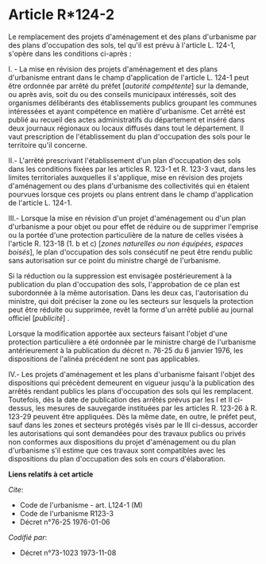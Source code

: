 # Article R*124-2

Le remplacement des projets d'aménagement et des plans d'urbanisme par des plans d'occupation des sols, tel qu'il est prévu à
l'article L. 124-1, s'opère dans les conditions ci-après :

I. - La mise en révision des projets d'aménagement et des plans d'urbanisme entrant dans le champ d'application de l'article
L. 124-1 peut être ordonnée par arrêté du préfet [*autorité compétente*] sur la demande, ou après avis, soit du ou des
conseils municipaux intéressés, soit des organismes délibérants des établissements publics groupant les communes intéressées
et ayant compétence en matière d'urbanisme. Cet arrêté est publié au recueil des actes administratifs du département et
inséré dans deux journaux régionaux ou locaux diffusés dans tout le département. Il vaut prescription de l'établissement du
plan d'occupation des sols pour le territoire qu'il concerne.

II.- L'arrêté prescrivant l'établissement d'un plan d'occupation des sols dans les conditions fixées par les articles R.
123-1 et R. 123-3 vaut, dans les limites territoriales auxquelles il s'applique, mise en révision des projets d'aménagement
ou des plans d'urbanisme des collectivités qui en étaient pourvues lorsque ces projets ou plans entrent dans le champ
d'application de l'article L. 124-1.

III.- Lorsque la mise en révision d'un projet d'aménagement ou d'un plan d'urbanisme a pour objet ou pour effet de réduire ou
de supprimer l'emprise ou la portée d'une protection particulière de la nature de celles visées à l'article R. 123-18 (1. b
et c) [*zones naturelles ou non équipées, espaces boisés*], le plan d'occupation des sols consécutif ne peut être rendu
public sans autorisation sur ce point du ministre chargé de l'urbanisme.

Si la réduction ou la suppression est envisagée postérieurement à la publication du plan d'occupation des sols, l'approbation
de ce plan est subordonnée à la même autorisation. Dans les deux cas, l'autorisation du ministre, qui doit préciser la zone
ou les secteurs sur lesquels la protection peut être réduite ou supprimée, revêt la forme d'un arrêté publié au journal
officiel [*publicité*] .

Lorsque la modification apportée aux secteurs faisant l'objet d'une protection particulière a été ordonnée par le ministre
chargé de l'urbanisme antérieurement à la publication du décret n. 76-25 du 6 janvier 1976, les dispositions de l'alinéa
précédent ne sont pas applicables.

IV.- Les projets d'aménagement et les plans d'urbanisme faisant l'objet des dispositions qui précèdent demeurent en vigueur
jusqu'à la publication des arrêtés rendant publics les plans d'occupation des sols qui les remplacent. Toutefois, dès la date
de publication des arrêtés prévus par les I et II ci-dessus, les mesures de sauvegarde instituées par les articles R. 123-26
à R. 123-29 peuvent être appliquées. Dès la même date, en outre, le préfet peut, sauf dans les zones et secteurs protégés
visés par le III ci-dessus, accorder les autorisations qui sont demandées pour des travaux publics ou privés non conformes
aux dispositions du projet d'aménagement ou du plan d'urbanisme s'il estime que ces travaux sont compatibles avec les
dispositions du plan d'occupation des sols en cours d'élaboration.

**Liens relatifs à cet article**

_Cite_:

  - Code de l'urbanisme - art. L124-1 (M)
  - Code de l'urbanisme R123-3
  - Décret n°76-25 1976-01-06

_Codifié par_:

  - Décret n°73-1023 1973-11-08
